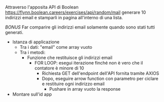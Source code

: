 Attraverso l'apposita API di Boolean
https://flynn.boolean.careers/exercises/api/random/mail
generare 10 indirizzi email e stamparli in pagina all'interno di una lista.

*BONUS*
Far comparire gli indirizzi email solamente quando sono stati tutti generati.

- Istanza di applicazione
    - Tra i dati:
        "email" come array vuoto
    - Tra i metodi:
        - Funzione che restituisce gli indirizzi email
            - FOR LOOP: esegui iterazione finché non è vero che il contatore è minore di 10
                - Richiesta GET dell'endpoint dell'API fornita tramite AXIOS
                - Dopo, eseguire arrow function con parametro per ciclare e restituire ogni indirizzo email
                    - Pushare in array vuoto la response
- Montare sull'id app